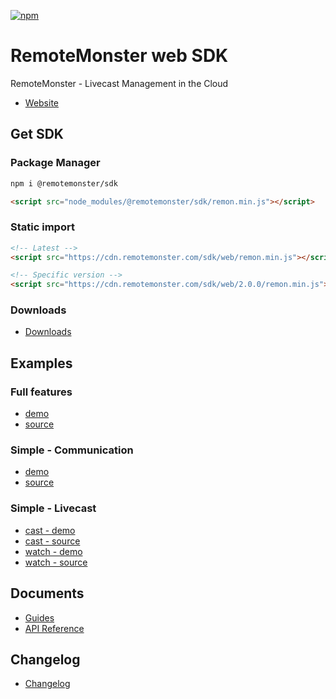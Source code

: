 [![npm](https://img.shields.io/npm/v/@remotemonster/sdk.svg)](https://www.npmjs.com/package/@remotemonster/sdk)

# RemoteMonster web SDK

RemoteMonster - Livecast Management in the Cloud

- [Website](https://remotemonster.com)

## Get SDK

### Package Manager

```bash
npm i @remotemonster/sdk
```

```html
<script src="node_modules/@remotemonster/sdk/remon.min.js"></script>
```

### Static import

```html
<!-- Latest -->
<script src="https://cdn.remotemonster.com/sdk/web/remon.min.js"></script>

<!-- Specific version -->
<script src="https://cdn.remotemonster.com/sdk/web/2.0.0/remon.min.js"></script>
```

### Downloads

- [Downloads](https://github.com/RemoteMonster/web-sdk/releases/)

## Examples

### Full features

- [demo](https://remotemonster.github.io/web-sdk/examples/full/)
- [source](https://github.com/RemoteMonster/web-sdk/tree/master/examples/full/)

### Simple - Communication

- [demo](https://remotemonster.github.io/web-sdk/examples/simple-communication/)
- [source](https://github.com/RemoteMonster/web-sdk/tree/master/examples/simple-communication/)

### Simple - Livecast

- [cast - demo](https://remotemonster.github.io/web-sdk/examples/simple-livecast-cast/)
- [cast - source](https://github.com/RemoteMonster/web-sdk/tree/master/examples/simple-livecast-cast/)
- [watch - demo](https://remotemonster.github.io/web-sdk/examples/simple-livecast-watch/)
- [watch - source](https://github.com/RemoteMonster/web-sdk/tree/master/examples/simple-livecast-watch/)

## Documents

- [Guides](https://docs.remotemonster.com/)
- [API Reference](https://remotemonster.github.io/web-sdk/docs/)

## Changelog

- [Changelog](https://github.com/RemoteMonster/web-sdk/blob/master/CHANGELOG.md)
